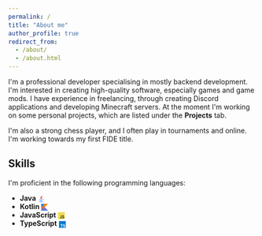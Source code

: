 ```yaml
---
permalink: /
title: "About me"
author_profile: true
redirect_from: 
  - /about/
  - /about.html
---
```


I'm a professional developer specialising in mostly backend development. I'm interested in creating high-quality software, especially games and game mods. I have experience in freelancing, through creating Discord applications and developing Minecraft servers. At the moment I'm working on some personal projects, which are listed under the **Projects** tab.

I'm also a strong chess player, and I often play in tournaments and online. I'm working towards my first FIDE title.

## Skills

I'm proficient in the following programming languages:

- **Java** <img src="/images/custom_icons/java.png" alt="Java" style="width: 1em; height: 1em; object-fit: contain; margin-right: 0.5em; vertical-align: middle;">
- **Kotlin** <img src="/images/custom_icons/kotlin.png" alt="Kotlin" style="width: 1em; height: 1em; object-fit: contain; margin-right: 0.5em; vertical-align: middle;">
- **JavaScript** <img src="/images/custom_icons/js.png" alt="JavaScript" style="width: 1em; height: 1em; object-fit: contain; margin-right: 0.5em; vertical-align: middle;">
- **TypeScript** <img src="/images/custom_icons/ts.png" alt="TypeScript" style="width: 1em; height: 1em; object-fit: contain; margin-right: 0.5em; vertical-align: middle;">